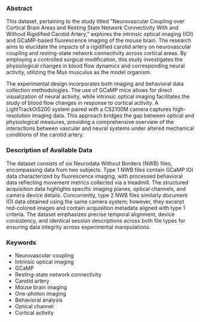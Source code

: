 ### Abstract

This dataset, pertaining to the study titled "Neurovascular Coupling over Cortical Brain Areas and Resting State Network Connectivity With and Without Rigidified Carotid Artery," explores the intrinsic optical imaging (IOI) and GCaMP-based fluorescence imaging of the mouse brain. The research aims to elucidate the impacts of a rigidified carotid artery on neurovascular coupling and resting-state network connectivity across cortical areas. By employing a controlled surgical modification, this study investigates the physiological changes in blood flow dynamics and corresponding neural activity, utilizing the Mus musculus as the model organism.

The experimental design incorporates both imaging and behavioral data collection methodologies. The use of GCaMP mice allows for direct visualization of neural activity, while intrinsic optical imaging facilitates the study of blood flow changes in response to cortical activity. A LightTrackOiS200 system paired with a CS2100M camera captures high-resolution imaging data. This approach bridges the gap between optical and physiological measures, providing a comprehensive overview of the interactions between vascular and neural systems under altered mechanical conditions of the carotid artery.

### Description of Available Data

The dataset consists of six Neurodata Without Borders (NWB) files, encompassing data from two subjects. Type 1 NWB files contain GCaMP IOI data characterized by fluorescence imaging, with processed behavioral data reflecting movement metrics collected via a treadmill. The structured acquisition data highlights specific imaging planes, optical channels, and camera device details. Concurrently, type 2 NWB files similarly document IOI data obtained using the same camera system; however, they excerpt red-colored images and contain acquisition metadata aligned with type 1 criteria. The dataset emphasizes precise temporal alignment, device consistency, and identical session descriptions across both file types for ensuring data integrity across experimental manipulations.

### Keywords

- Neurovascular coupling
- Intrinsic optical imaging
- GCaMP
- Resting-state network connectivity
- Carotid artery
- Mouse brain imaging
- One-photon imaging
- Behavioral analysis
- Optical channel
- Cortical activity
